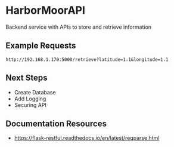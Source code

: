 # HarborMoorAPI
Backend service with APIs to store and retrieve information

## Example Requests
```
http://192.168.1.170:5000/retrieve?latitude=1.1&longitude=1.1
```

## Next Steps
- Create Database
- Add Logging
- Securing API

## Documentation Resources
- https://flask-restful.readthedocs.io/en/latest/reqparse.html

